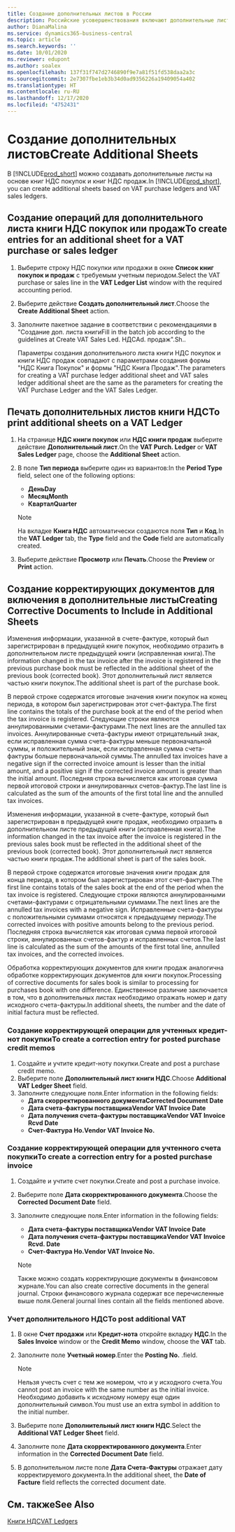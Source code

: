 ```yaml
---
title: Создание дополнительных листов в России
description: Российские усовершенствования включают дополнительные листы для книг НДС покупок и продаж.
author: DianaMalina
ms.service: dynamics365-business-central
ms.topic: article
ms.search.keywords: ''
ms.date: 10/01/2020
ms.reviewer: edupont
ms.author: soalex
ms.openlocfilehash: 137f31f747d2746890f9e7a81f51fd538daa2a3c
ms.sourcegitcommit: 2e7307fbe1eb3b34d0ad9356226a19409054a402
ms.translationtype: HT
ms.contentlocale: ru-RU
ms.lasthandoff: 12/17/2020
ms.locfileid: "4752431"
---
```

# <a name="create-additional-sheets"></a><span data-ttu-id="174e0-103">Создание дополнительных листов</span><span class="sxs-lookup"><span data-stu-id="174e0-103">Create Additional Sheets</span></span>

<span data-ttu-id="174e0-104">В [!INCLUDE[prod_short](../../includes/prod_short.md)] можно создавать дополнительные листы на основе книг НДС покупок и книг НДС продаж.</span><span class="sxs-lookup"><span data-stu-id="174e0-104">In [!INCLUDE[prod_short](../../includes/prod_short.md)], you can create additional sheets based on VAT purchase ledgers and VAT sales ledgers.</span></span>

## <a name="to-create-entries-for-an-additional-sheet-for-a-vat-purchase-or-sales-ledger"></a><span data-ttu-id="174e0-105">Создание операций для дополнительного листа книги НДС покупок или продаж</span><span class="sxs-lookup"><span data-stu-id="174e0-105">To create entries for an additional sheet for a VAT purchase or sales ledger</span></span>

1. <span data-ttu-id="174e0-106">Выберите строку НДС покупки или продажи в окне **Список книг покупок и продаж** с требуемым учетным периодом.</span><span class="sxs-lookup"><span data-stu-id="174e0-106">Select the VAT purchase or sales line in the **VAT Ledger List** window with the required accounting period.</span></span>

2. <span data-ttu-id="174e0-107">Выберите действие **Создать дополнительный лист**.</span><span class="sxs-lookup"><span data-stu-id="174e0-107">Choose the **Create Additional Sheet** action.</span></span>

3. <span data-ttu-id="174e0-108">Заполните пакетное задание в соответствии с рекомендациями в "Создание доп. листа книги</span><span class="sxs-lookup"><span data-stu-id="174e0-108">Fill in the batch job according to the guidelines at Create VAT Sales Led.</span></span> <span data-ttu-id="174e0-109">НДС</span><span class="sxs-lookup"><span data-stu-id="174e0-109">Ad.</span></span> <span data-ttu-id="174e0-110">продаж".</span><span class="sxs-lookup"><span data-stu-id="174e0-110">Sh..</span></span>

   <span data-ttu-id="174e0-111">Параметры создания дополнительного листа книги НДС покупок и книги НДС продаж совпадают с параметрами создания формы "НДС Книга Покупок" и формы "НДС Книга Продаж".</span><span class="sxs-lookup"><span data-stu-id="174e0-111">The parameters for creating a VAT purchase ledger additional sheet and VAT sales ledger additional sheet are the same as the parameters for creating the VAT Purchase Ledger and the VAT Sales Ledger.</span></span>

## <a name="to-print-additional-sheets-on-a-vat-ledger"></a><span data-ttu-id="174e0-112">Печать дополнительных листов книги НДС</span><span class="sxs-lookup"><span data-stu-id="174e0-112">To print additional sheets on a VAT Ledger</span></span>

1. <span data-ttu-id="174e0-113">На странице **НДС книги покупок** или **НДС книги продаж** выберите действие **Дополнительный лист**.</span><span class="sxs-lookup"><span data-stu-id="174e0-113">On the **VAT Purch. Ledger** or **VAT Sales Ledger** page, choose the **Additional Sheet** action.</span></span>
2. <span data-ttu-id="174e0-114">В поле **Тип периода** выберите один из вариантов:</span><span class="sxs-lookup"><span data-stu-id="174e0-114">In the **Period Type** field, select one of the following options:</span></span>

   - <span data-ttu-id="174e0-115">**День**</span><span class="sxs-lookup"><span data-stu-id="174e0-115">**Day**</span></span>
   - <span data-ttu-id="174e0-116">**Месяц**</span><span class="sxs-lookup"><span data-stu-id="174e0-116">**Month**</span></span>
   - <span data-ttu-id="174e0-117">**Квартал**</span><span class="sxs-lookup"><span data-stu-id="174e0-117">**Quarter**</span></span>

   > [!NOTE]
   > <span data-ttu-id="174e0-118">На вкладке **Книга НДС** автоматически создаются поля **Тип** и **Код**.</span><span class="sxs-lookup"><span data-stu-id="174e0-118">In the **VAT Ledger** tab, the **Type** field and the **Code** field are automatically created.</span></span>

4. <span data-ttu-id="174e0-119">Выберите действие **Просмотр** или **Печать**.</span><span class="sxs-lookup"><span data-stu-id="174e0-119">Choose the **Preview** or **Print** action.</span></span>

## <a name="creating-corrective-documents-to-include-in-additional-sheets"></a><span data-ttu-id="174e0-120">Создание корректирующих документов для включения в дополнительные листы</span><span class="sxs-lookup"><span data-stu-id="174e0-120">Creating Corrective Documents to Include in Additional Sheets</span></span>

<span data-ttu-id="174e0-121">Изменения информации, указанной в счете-фактуре, который был зарегистрирован в предыдущей книге покупок, необходимо отразить в дополнительном листе предыдущей книги (исправленная книга).</span><span class="sxs-lookup"><span data-stu-id="174e0-121">The information changed in the tax invoice after the invoice is registered in the previous purchase book must be reflected in the additional sheet of the previous book (corrected book).</span></span> <span data-ttu-id="174e0-122">Этот дополнительный лист является частью книги покупок.</span><span class="sxs-lookup"><span data-stu-id="174e0-122">The additional sheet is part of the purchase book.</span></span>

<span data-ttu-id="174e0-123">В первой строке содержатся итоговые значения книги покупок на конец периода, в котором был зарегистрирован этот счет-фактура.</span><span class="sxs-lookup"><span data-stu-id="174e0-123">The first line contains the totals of the purchase book at the end of the period when the tax invoice is registered.</span></span> <span data-ttu-id="174e0-124">Следующие строки являются аннулированными счетами-фактурами.</span><span class="sxs-lookup"><span data-stu-id="174e0-124">The next lines are the annulled tax invoices.</span></span> <span data-ttu-id="174e0-125">Аннулированные счета-фактуры имеют отрицательный знак, если исправленная сумма счета-фактуры меньше первоначальной суммы, и положительный знак, если исправленная сумма счета-фактуры больше первоначальной суммы.</span><span class="sxs-lookup"><span data-stu-id="174e0-125">The annulled tax invoices have a negative sign if the corrected invoice amount is lesser than the initial amount, and a positive sign if the corrected invoice amount is greater than the initial amount.</span></span> <span data-ttu-id="174e0-126">Последняя строка вычисляется как итоговая сумма первой итоговой строки и аннулированных счетов-фактур.</span><span class="sxs-lookup"><span data-stu-id="174e0-126">The last line is calculated as the sum of the amounts of the first total line and the annulled tax invoices.</span></span>

<span data-ttu-id="174e0-127">Изменения информации, указанной в счете-фактуре, который был зарегистрирован в предыдущей книге продаж, необходимо отразить в дополнительном листе предыдущей книги (исправленная книга).</span><span class="sxs-lookup"><span data-stu-id="174e0-127">The information changed in the tax invoice after the invoice is registered in the previous sales book must be reflected in the additional sheet of the previous book (corrected book).</span></span> <span data-ttu-id="174e0-128">Этот дополнительный лист является частью книги продаж.</span><span class="sxs-lookup"><span data-stu-id="174e0-128">The additional sheet is part of the sales book.</span></span>

<span data-ttu-id="174e0-129">В первой строке содержатся итоговые значения книги продаж для конца периода, в котором был зарегистрирован этот счет-фактура.</span><span class="sxs-lookup"><span data-stu-id="174e0-129">The first line contains totals of the sales book at the end of the period when the tax invoice is registered.</span></span> <span data-ttu-id="174e0-130">Следующие строки являются аннулированными счетами-фактурами с отрицательными суммами.</span><span class="sxs-lookup"><span data-stu-id="174e0-130">The next lines are the annulled tax invoices with a negative sign.</span></span> <span data-ttu-id="174e0-131">Исправленные счета-фактуры с положительными суммами относятся к предыдущему периоду.</span><span class="sxs-lookup"><span data-stu-id="174e0-131">The corrected invoices with positive amounts belong to the previous period.</span></span> <span data-ttu-id="174e0-132">Последняя строка вычисляется как итоговая сумма первой итоговой строки, аннулированных счетов-фактур и исправленных счетов.</span><span class="sxs-lookup"><span data-stu-id="174e0-132">The last line is calculated as the sum of the amounts of the first total line, annulled tax invoices, and the corrected invoices.</span></span>

<span data-ttu-id="174e0-133">Обработка корректирующих документов для книги продаж аналогична обработке корректирующих документов для книги покупок.</span><span class="sxs-lookup"><span data-stu-id="174e0-133">Processing of corrective documents for sales book is similar to processing for purchases book with one difference.</span></span> <span data-ttu-id="174e0-134">Единственное различие заключается в том, что в дополнительных листах необходимо отражать номер и дату исходного счета-фактуры.</span><span class="sxs-lookup"><span data-stu-id="174e0-134">In additional sheets, the number and the date of initial factura must be reflected.</span></span>

### <a name="to-create-a-correction-entry-for-posted-purchase-credit-memos"></a><span data-ttu-id="174e0-135">Создание корректирующей операции для учтенных кредит-нот покупки</span><span class="sxs-lookup"><span data-stu-id="174e0-135">To create a correction entry for posted purchase credit memos</span></span>

1. <span data-ttu-id="174e0-136">Создайте и учтите кредит-ноту покупки.</span><span class="sxs-lookup"><span data-stu-id="174e0-136">Create and post a purchase credit memo.</span></span>
2. <span data-ttu-id="174e0-137">Выберите поле **Дополнительный лист книги НДС**.</span><span class="sxs-lookup"><span data-stu-id="174e0-137">Choose **Additional VAT Ledger Sheet** field.</span></span>
3. <span data-ttu-id="174e0-138">Заполните следующие поля.</span><span class="sxs-lookup"><span data-stu-id="174e0-138">Enter information in the following fields:</span></span>
   - <span data-ttu-id="174e0-139">**Дата скорректированного документа**</span><span class="sxs-lookup"><span data-stu-id="174e0-139">**Corrected Document Date**</span></span>
   - <span data-ttu-id="174e0-140">**Дата счета-фактуры поставщика**</span><span class="sxs-lookup"><span data-stu-id="174e0-140">**Vendor VAT Invoice Date**</span></span>
   - <span data-ttu-id="174e0-141">**Дата получения счета-фактуры поставщика**</span><span class="sxs-lookup"><span data-stu-id="174e0-141">**Vendor VAT Invoice Rcvd Date**</span></span>
   - <span data-ttu-id="174e0-142">**Счет-Фактура Но.**</span><span class="sxs-lookup"><span data-stu-id="174e0-142">**Vendor VAT Invoice No.**</span></span>

### <a name="to-create-a-correction-entry-for-a-posted-purchase-invoice"></a><span data-ttu-id="174e0-143">Создание корректирующей операции для учтенного счета покупки</span><span class="sxs-lookup"><span data-stu-id="174e0-143">To create a correction entry for a posted purchase invoice</span></span>

1. <span data-ttu-id="174e0-144">Создайте и учтите счет покупки.</span><span class="sxs-lookup"><span data-stu-id="174e0-144">Create and post a purchase invoice.</span></span>
2. <span data-ttu-id="174e0-145">Выберите поле **Дата скорректированного документа**.</span><span class="sxs-lookup"><span data-stu-id="174e0-145">Choose the **Corrected Document Date** field.</span></span>
3. <span data-ttu-id="174e0-146">Заполните следующие поля.</span><span class="sxs-lookup"><span data-stu-id="174e0-146">Enter information in the following fields:</span></span>

   - <span data-ttu-id="174e0-147">**Дата счета-фактуры поставщика**</span><span class="sxs-lookup"><span data-stu-id="174e0-147">**Vendor VAT Invoice Date**</span></span>
   - <span data-ttu-id="174e0-148">**Дата получения счета-фактуры поставщика**</span><span class="sxs-lookup"><span data-stu-id="174e0-148">**Vendor VAT Invoice Rcvd. Date**</span></span>
   - <span data-ttu-id="174e0-149">**Счет-Фактура Но.**</span><span class="sxs-lookup"><span data-stu-id="174e0-149">**Vendor VAT Invoice No.**</span></span>

   > [!NOTE]
   > <span data-ttu-id="174e0-150">Также можно создать корректирующие документы в финансовом журнале.</span><span class="sxs-lookup"><span data-stu-id="174e0-150">You can also create corrective documents in the general journal.</span></span> <span data-ttu-id="174e0-151">Строки финансового журнала содержат все перечисленные выше поля.</span><span class="sxs-lookup"><span data-stu-id="174e0-151">General journal lines contain all the fields mentioned above.</span></span>

### <a name="to-post-additional-vat"></a><span data-ttu-id="174e0-152">Учет дополнительного НДС</span><span class="sxs-lookup"><span data-stu-id="174e0-152">To post additional VAT</span></span>

1. <span data-ttu-id="174e0-153">В окне **Счет продажи** или **Кредит-нота** откройте вкладку **НДС**.</span><span class="sxs-lookup"><span data-stu-id="174e0-153">In the **Sales Invoice** window or the **Credit Memo** window, choose the **VAT** tab.</span></span>

2. <span data-ttu-id="174e0-154">Заполните поле **Учетный номер**.</span><span class="sxs-lookup"><span data-stu-id="174e0-154">Enter the **Posting No.**</span></span> <span data-ttu-id="174e0-155">.</span><span class="sxs-lookup"><span data-stu-id="174e0-155">field.</span></span>

   > [!NOTE]
   > <span data-ttu-id="174e0-156">Нельзя учесть счет с тем же номером, что и у исходного счета.</span><span class="sxs-lookup"><span data-stu-id="174e0-156">You cannot post an invoice with the same number as the initial invoice.</span></span> <span data-ttu-id="174e0-157">Необходимо добавить к исходному номеру еще один дополнительный символ.</span><span class="sxs-lookup"><span data-stu-id="174e0-157">You must use an extra symbol in addition to the initial number.</span></span>

3. <span data-ttu-id="174e0-158">Выберите поле **Дополнительный лист книги НДС**.</span><span class="sxs-lookup"><span data-stu-id="174e0-158">Select the **Additional VAT Ledger Sheet** field.</span></span>

4. <span data-ttu-id="174e0-159">Заполните поле **Дата скорректированного документа**.</span><span class="sxs-lookup"><span data-stu-id="174e0-159">Enter information in the **Corrected Document Date** field.</span></span>

5. <span data-ttu-id="174e0-160">В дополнительном листе поле **Дата Счета-Фактуры** отражает дату корректируемого документа.</span><span class="sxs-lookup"><span data-stu-id="174e0-160">In the additional sheet, the **Date of Facture** field reflects the corrected document date.</span></span>

## <a name="see-also"></a><span data-ttu-id="174e0-161">См. также</span><span class="sxs-lookup"><span data-stu-id="174e0-161">See Also</span></span>

[<span data-ttu-id="174e0-162">Книги НДС</span><span class="sxs-lookup"><span data-stu-id="174e0-162">VAT Ledgers</span></span>](VAT-Ledgers.md)
